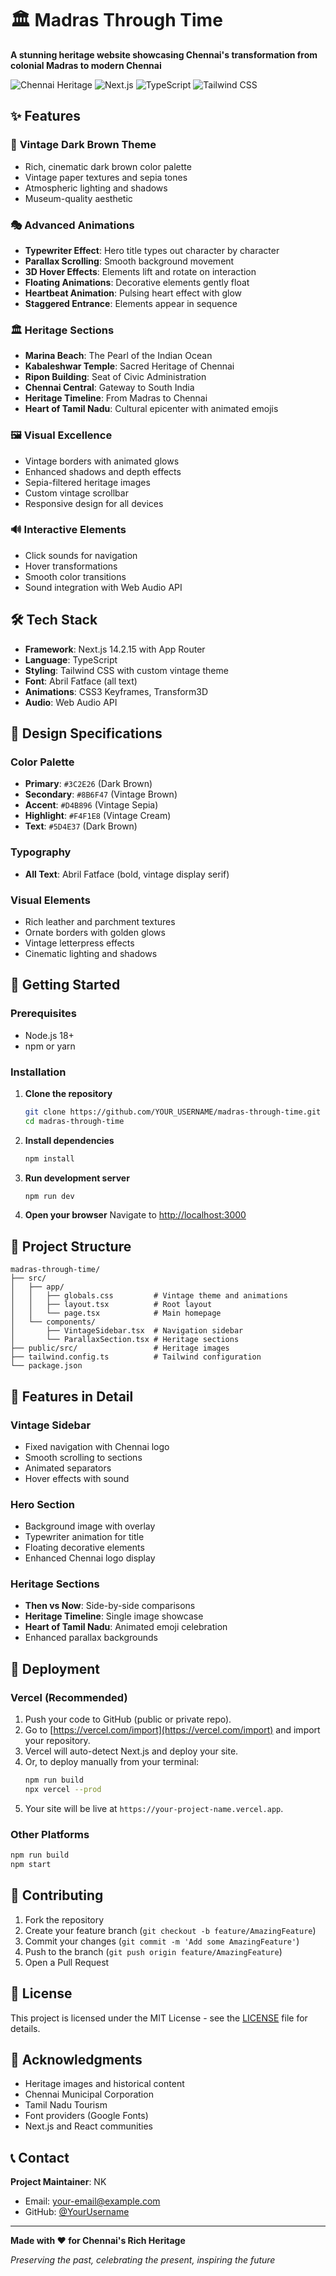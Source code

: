 # 🏛️ Madras Through Time

**A stunning heritage website showcasing Chennai's transformation from colonial Madras to modern Chennai**

![Chennai Heritage](https://img.shields.io/badge/Heritage-Chennai-8B6F47)
![Next.js](https://img.shields.io/badge/Next.js-14.2.15-black)
![TypeScript](https://img.shields.io/badge/TypeScript-5.0-blue)
![Tailwind CSS](https://img.shields.io/badge/Tailwind-3.4-06B6D4)

## ✨ Features

### 🎨 **Vintage Dark Brown Theme**
- Rich, cinematic dark brown color palette
- Vintage paper textures and sepia tones
- Atmospheric lighting and shadows
- Museum-quality aesthetic

### 🎭 **Advanced Animations**
- **Typewriter Effect**: Hero title types out character by character
- **Parallax Scrolling**: Smooth background movement
- **3D Hover Effects**: Elements lift and rotate on interaction
- **Floating Animations**: Decorative elements gently float
- **Heartbeat Animation**: Pulsing heart effect with glow
- **Staggered Entrance**: Elements appear in sequence

### 🏛️ **Heritage Sections**
- **Marina Beach**: The Pearl of the Indian Ocean
- **Kabaleshwar Temple**: Sacred Heritage of Chennai
- **Ripon Building**: Seat of Civic Administration
- **Chennai Central**: Gateway to South India
- **Heritage Timeline**: From Madras to Chennai
- **Heart of Tamil Nadu**: Cultural epicenter with animated emojis

### 🖼️ **Visual Excellence**
- Vintage borders with animated glows
- Enhanced shadows and depth effects
- Sepia-filtered heritage images
- Custom vintage scrollbar
- Responsive design for all devices

### 🔊 **Interactive Elements**
- Click sounds for navigation
- Hover transformations
- Smooth color transitions
- Sound integration with Web Audio API


## 🛠️ Tech Stack

- **Framework**: Next.js 14.2.15 with App Router
- **Language**: TypeScript
- **Styling**: Tailwind CSS with custom vintage theme
- **Font**: Abril Fatface (all text)
- **Animations**: CSS3 Keyframes, Transform3D
- **Audio**: Web Audio API

## 🎨 Design Specifications

### Color Palette
- **Primary**: `#3C2E26` (Dark Brown)
- **Secondary**: `#8B6F47` (Vintage Brown) 
- **Accent**: `#D4B896` (Vintage Sepia)
- **Highlight**: `#F4F1E8` (Vintage Cream)
- **Text**: `#5D4E37` (Dark Brown)

### Typography
- **All Text**: Abril Fatface (bold, vintage display serif)

### Visual Elements
- Rich leather and parchment textures
- Ornate borders with golden glows
- Vintage letterpress effects
- Cinematic lighting and shadows

## 🚀 Getting Started

### Prerequisites
- Node.js 18+ 
- npm or yarn

### Installation

1. **Clone the repository**
   ```bash
   git clone https://github.com/YOUR_USERNAME/madras-through-time.git
   cd madras-through-time
   ```

2. **Install dependencies**
   ```bash
   npm install
   ```

3. **Run development server**
   ```bash
   npm run dev
   ```

4. **Open your browser**
   Navigate to [http://localhost:3000](http://localhost:3000)

## 📁 Project Structure

```
madras-through-time/
├── src/
│   ├── app/
│   │   ├── globals.css         # Vintage theme and animations
│   │   ├── layout.tsx          # Root layout
│   │   └── page.tsx            # Main homepage
│   └── components/
│       ├── VintageSidebar.tsx  # Navigation sidebar
│       └── ParallaxSection.tsx # Heritage sections
├── public/src/                 # Heritage images
├── tailwind.config.ts          # Tailwind configuration
└── package.json
```

## 🎯 Features in Detail

### Vintage Sidebar
- Fixed navigation with Chennai logo
- Smooth scrolling to sections
- Animated separators
- Hover effects with sound

### Hero Section
- Background image with overlay
- Typewriter animation for title
- Floating decorative elements
- Enhanced Chennai logo display

### Heritage Sections
- **Then vs Now**: Side-by-side comparisons
- **Heritage Timeline**: Single image showcase
- **Heart of Tamil Nadu**: Animated emoji celebration
- Enhanced parallax backgrounds

## 🚀 Deployment


### Vercel (Recommended)
1. Push your code to GitHub (public or private repo).
2. Go to [https://vercel.com/import](https://vercel.com/import) and import your repository.
3. Vercel will auto-detect Next.js and deploy your site.
4. Or, to deploy manually from your terminal:
   ```bash
   npm run build
   npx vercel --prod
   ```
5. Your site will be live at `https://your-project-name.vercel.app`.

### Other Platforms
```bash
npm run build
npm start
```

## 🤝 Contributing

1. Fork the repository
2. Create your feature branch (`git checkout -b feature/AmazingFeature`)
3. Commit your changes (`git commit -m 'Add some AmazingFeature'`)
4. Push to the branch (`git push origin feature/AmazingFeature`)
5. Open a Pull Request

## 📝 License

This project is licensed under the MIT License - see the [LICENSE](LICENSE) file for details.

## 🙏 Acknowledgments

- Heritage images and historical content
- Chennai Municipal Corporation
- Tamil Nadu Tourism
- Font providers (Google Fonts)
- Next.js and React communities

## 📞 Contact

**Project Maintainer**: NK
- Email: your-email@example.com
- GitHub: [@YourUsername](https://github.com/YourUsername)

---

**Made with ❤️ for Chennai's Rich Heritage**

*Preserving the past, celebrating the present, inspiring the future*